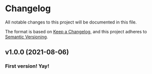 # Changelog
All notable changes to this project will be documented in this file.

The format is based on [Keep a Changelog](https://keepachangelog.com/en/1.0.0/),
and this project adheres to [Semantic Versioning](https://semver.org/spec/v2.0.0.html).

<!---
## vX.X.X (yyyy-mm-dd)
### Added
### Changed
### Deprecated
### Removed
### Fixed
### Security
--->

## v1.0.0 (2021-08-06)
### First version! Yay!
